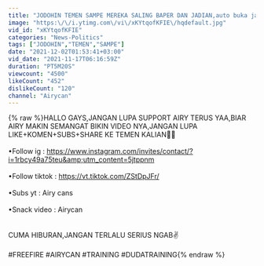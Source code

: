 ```yaml
---
title: "JODOHIN TEMEN SAMPE MEREKA SALING BAPER DAN JADIAN,auto buka jasa mak comblang hahaha"
image: "https:\/\/i.ytimg.com\/vi\/xKYtqofKFIE\/hqdefault.jpg"
vid_id: "xKYtqofKFIE"
categories: "News-Politics"
tags: ["JODOHIN","TEMEN","SAMPE"]
date: "2021-12-02T01:53:41+03:00"
vid_date: "2021-11-17T06:16:59Z"
duration: "PT5M20S"
viewcount: "4500"
likeCount: "452"
dislikeCount: "120"
channel: "Airycan"
---
```

{% raw %}HALLO GAYS,JANGAN LUPA SUPPORT AIRY TERUS YAA,BIAR AIRY MAKIN SEMANGAT BIKIN VIDEO NYA,JANGAN LUPA LIKE+KOMEN+SUBS+SHARE KE TEMEN KALIAN🥰🥰<br /><br />•Follow ig : <a rel="nofollow" target="blank" href="https://www.instagram.com/invites/contact/?i=1rbcy49a75teu&amp;utm_content=5jtppnm">https://www.instagram.com/invites/contact/?i=1rbcy49a75teu&amp;utm_content=5jtppnm</a><br /><br />•Follow tiktok : <a rel="nofollow" target="blank" href="https://vt.tiktok.com/ZStDpJFr/">https://vt.tiktok.com/ZStDpJFr/</a><br /><br />•Subs yt : Airy cans<br /><br />•Snack video : Airycan<br /><br /><br />CUMA HIBURAN,JANGAN TERLALU SERIUS NGAB✌️<br /><br />#FREEFIRE #AIRYCAN #TRAINING #DUDATRAINING{% endraw %}

